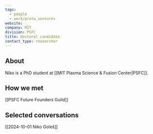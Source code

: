 ```yaml
---
tags:
  - people
  - work/proto_ventures
website: 
company: MIT
division: PSFC
title: Doctoral candidate
contact_type: researcher
---
```

## About
Niko is a PhD student at [[MIT Plasma Science & Fusion Center|PSFC]].

## How we met
[[PSFC Future Founders Guild]]

## Selected conversations
[[2024-10-01 Niko Goleš]]